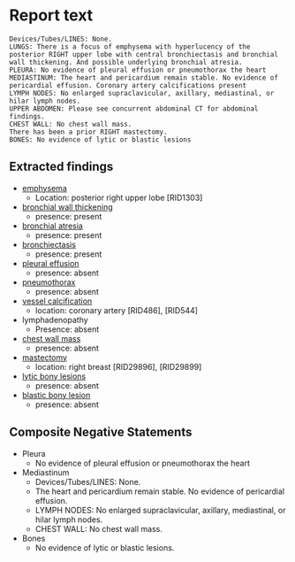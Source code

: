 # Report text

```text
Devices/Tubes/LINES: None.
LUNGS: There is a focus of emphysema with hyperlucency of the posterior RIGHT upper lobe with central bronchiectasis and bronchial wall thickening. And possible underlying bronchial atresia.
PLEURA: No evidence of pleural effusion or pneumothorax the heart
MEDIASTINUM: The heart and pericardium remain stable. No evidence of pericardial effusion. Coronary artery calcifications present
LYMPH NODES: No enlarged supraclavicular, axillary, mediastinal, or hilar lymph nodes.
UPPER ABDOMEN: Please see concurrent abdominal CT for abdominal findings.
CHEST WALL: No chest wall mass.
There has been a prior RIGHT mastectomy.
BONES: No evidence of lytic or blastic lesions
```

## Extracted findings

- [emphysema](../../definitions/hood/emphysema.json)  
  - Location: posterior right upper lobe \[RID1303\]
- [bronchial wall thickening](../../definitions/hood/bronchial-wall-thickening.json)
  - presence: present
- [bronchial atresia](../../definitions/hood/bronchial-atresia.md)
  - presence: present
- [bronchiectasis](../../definitions/hood/bronchiectasis.json)  
  - presence: present
- [pleural effusion](../../definitions/hood/pleural-effusion.md)  
  - presence: absent  
- [pneumothorax](../../definitions/hood/pneumothorax.md)  
  - presence: absent
- [vessel calcification](../../definitions/nuance/coronary_artery_calcification.json)
  - location: coronary artery [RID486\], \[RID544\]
- lymphadenopathy
  - Presence: absent
- [chest wall mass](../../definitions/hood/chest-wall.json)  
  - presence: absent  
- [mastectomy](../../definitions/hood/mastectomy.json)
  - location: right breast \[RID29896\], \[RID29899\]
- [lytic bony lesions](../../definitions/hood/lytic-lesion.md)
  - presence: absent
- [blastic bony lesion](../../definitions/hood/sclerotic-lesion.md)
  - presence: absent

## Composite Negative Statements

- Pleura
  - No evidence of pleural effusion or pneumothorax the heart
- Mediastinum
  - Devices/Tubes/LINES: None.
  - The heart and pericardium remain stable. No evidence of pericardial effusion.
  - LYMPH NODES: No enlarged supraclavicular, axillary, mediastinal, or hilar lymph nodes.
  - CHEST WALL: No chest wall mass.
- Bones
  - No evidence of lytic or blastic lesions.
